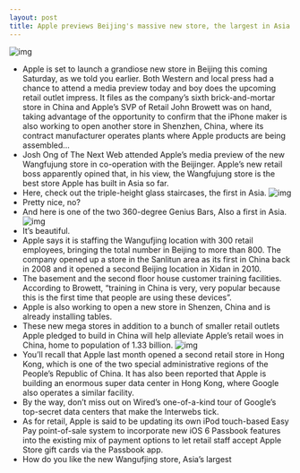 ```yaml
---
layout: post
title: Apple previews Beijing's massive new store, the largest in Asia
---
```

![img](http://media.idownloadblog.com/wp-content/uploads/2012/10/Apple-Store-Wangfujung-Beijing-exterior-003.jpg)
* Apple is set to launch a grandiose new store in Beijing this coming Saturday, as we told you earlier. Both Western and local press had a chance to attend a media preview today and boy does the upcoming retail outlet impress. It files as the company’s sixth brick-and-mortar store in China and Apple’s SVP of Retail John Browett was on hand, taking advantage of the opportunity to confirm that the iPhone maker is also working to open another store in Shenzhen, China, where its contract manufacturer operates plants where Apple products are being assembled…
* Josh Ong of The Next Web attended Apple’s media preview of the new Wangfujung store in co-operation with the Beijinger. Apple’s new retail boss apparently opined that, in his view, the Wangfujung store is the best store Apple has built in Asia so far.
* Here, check out the triple-height glass staircases, the first in Asia.
![img](http://media.idownloadblog.com/wp-content/uploads/2012/10/Apple-Store-Wangfujung-Beijing-interior-001.jpg)
* Pretty nice, no?
* And here is one of the two 360-degree Genius Bars, Also a first in Asia.
![img](http://media.idownloadblog.com/wp-content/uploads/2012/10/Apple-Store-Wangfujung-Beijing-interior-003.jpg)
* It’s beautiful.
* Apple says it is staffing the Wangufjing location with 300 retail employees, bringing the total number in Beijing to more than 800. The company opened up a store in the Sanlitun area as its first in China back in 2008 and it opened a second Beijing location in Xidan in 2010.
* The basement and the second floor house customer training facilities. According to Browett, “training in China is very, very popular because this is the first time that people are using these devices”.
* Apple is also working to open a new store in Shenzen, China and is already installing tables.
* These new mega stores in addition to a bunch of smaller retail outlets Apple pledged to build in China will help alleviate Apple’s retail woes in China, home to population of 1.33 billion.
![img](http://media.idownloadblog.com/wp-content/uploads/2012/10/Apple-Store-Wangfujung-Beijing-interior-002.jpg)
* You’ll recall that Apple last month opened a second retail store in Hong Kong, which is one of the two special administrative regions of the People’s Republic of China. It has also been reported that Apple is building an enormous super data center in Hong Kong, where Google also operates a similar facility.
* By the way, don’t miss out on Wired’s one-of-a-kind tour of Google’s top-secret data centers that make the Interwebs tick.
* As for retail, Apple is said to be updating its own iPod touch-based Easy Pay point-of-sale system to incorporate new iOS 6 Passbook features into the existing mix of payment options to let retail staff accept Apple Store gift cards via the Passbook app.
* How do you like the new Wangufjing store, Asia’s largest

